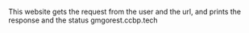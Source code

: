This website gets the request from the user and the url, and prints the response and the status
gmgorest.ccbp.tech
